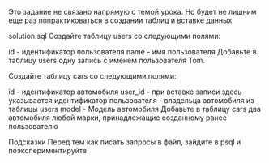 Это задание не связано напрямую с темой урока. Но будет не лишним еще раз попрактиковаться в создании таблиц и вставке данных

solution.sql
Создайте таблицу users со следующими полями:

id - идентификатор пользователя
name - имя пользователя
Добавьте в таблицу users одну запись с именем пользователя Tom.

Создайте таблицу cars со следующими полями:

id - идентификатор автомобиля
user_id - при вставке записи здесь указывается идентификатор пользователя - владельца автомобиля из таблицы users
model - Модель автомобиля
Добавьте в таблицу cars два автомобиля любой марки, принадлежащие созданному ранее пользователю

Подсказки
Перед тем как писать запросы в файл, зайдите в psql и поэкспериментируйте